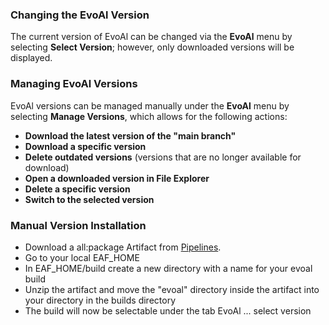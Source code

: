 ### Changing the EvoAl Version
The current version of EvoAl can be changed via the **EvoAl** menu by selecting **Select Version**; however, only downloaded versions will be displayed.

### Managing EvoAl Versions
EvoAl versions can be managed manually under the **EvoAl** menu by selecting **Manage Versions**, which allows for the following actions:

- **Download the latest version of the "main branch"**
- **Download a specific version**
- **Delete outdated versions** (versions that are no longer available for download)
- **Open a downloaded version in File Explorer**
- **Delete a specific version**
- **Switch to the selected version**


### Manual Version Installation
- Download a all:package Artifact from [Pipelines](https://gitlab.informatik.uni-bremen.de/evoal/source/evoal-core/-/pipelines).
- Go to your local EAF_HOME
- In EAF_HOME/build create a new directory with a name for your evoal build
- Unzip the artifact and move the "evoal" directory inside the artifact into your directory in the builds directory
- The build will now be selectable under the tab EvoAl ... select version